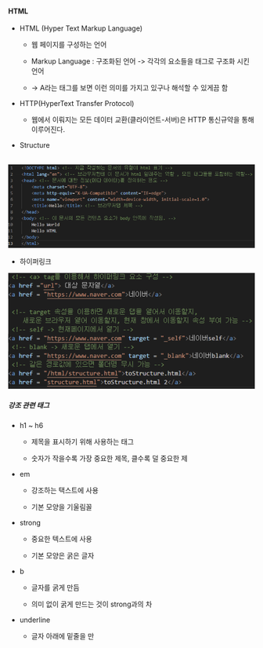 #### HTML

* HTML (Hyper Text Markup Language)
  
  * 웹 페이지를 구성하는 언어
  
  * Markup Language : 구조화된 언어 -> 각각의 요소들을 태그로 구조화 시킨 언어
  
  * -> A라는 태그를 보면 이런 의미를 가지고 있구나 해석할 수 있게끔 함

* HTTP(HyperText Transfer Protocol)
  
  * 웹에서 이뤄지는 모든 데이터 교환(클라이언트-서버)은 HTTP 통신규약을 통해 이루어진다.

* Structure

    <img src = "https://github.com/DeveloperDulli/T.I.L/blob/master/WEB/HTML_img/structure.png">

* 하이퍼링크

<img src = "https://github.com/DeveloperDulli/T.I.L/blob/master/WEB/HTML_img/tag.png">



##### 강조 관련 태그

* h1 ~ h6
  
  * 제목을 표시하기 위해 사용하는 태그
  
  * 숫자가 작을수록 가장 중요한 제목, 클수록 덜 중요한 제

* em
  
  * 강조하는 택스트에 사용
  
  * 기본 모양을 기울림꼴

* strong
  
  * 중요한 텍스트에 사용
  
  * 기본 모양은 굵은 글자

* b
  
  * 글자를 굵게 만듬
  
  * 의미 없이 굵게 만드는 것이 strong과의 차

* underline
  
  * 글자 아래에 밑줄을 만
